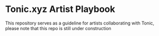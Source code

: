 # Tonic.xyz Artist Playbook

This repository serves as a guideline for artists collaborating with Tonic, please note that this repo is still under construction
